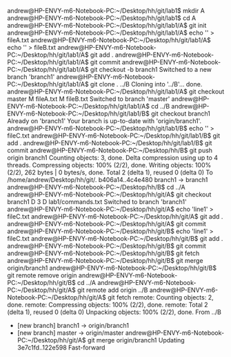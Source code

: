andrew@HP-ENVY-m6-Notebook-PC:~/Desktop/hh/git/lab1$ mkdir A
andrew@HP-ENVY-m6-Notebook-PC:~/Desktop/hh/git/lab1$ cd A
andrew@HP-ENVY-m6-Notebook-PC:~/Desktop/hh/git/lab1/A$ git init
andrew@HP-ENVY-m6-Notebook-PC:~/Desktop/hh/git/lab1/A$ echo '' > fileA.txt
andrew@HP-ENVY-m6-Notebook-PC:~/Desktop/hh/git/lab1/A$ echo '' > fileB.txt
andrew@HP-ENVY-m6-Notebook-PC:~/Desktop/hh/git/lab1/A$ git add .
andrew@HP-ENVY-m6-Notebook-PC:~/Desktop/hh/git/lab1/A$ git commit 
andrew@HP-ENVY-m6-Notebook-PC:~/Desktop/hh/git/lab1/A$ git checkout -b branch1
Switched to a new branch 'branch1'
andrew@HP-ENVY-m6-Notebook-PC:~/Desktop/hh/git/lab1/A$ git clone . ../B
Cloning into '../B'...
done.
andrew@HP-ENVY-m6-Notebook-PC:~/Desktop/hh/git/lab1/A$ git checkout master 
M	fileA.txt
M	fileB.txt
Switched to branch 'master'
andrew@HP-ENVY-m6-Notebook-PC:~/Desktop/hh/git/lab1/A$ cd ../B
andrew@HP-ENVY-m6-Notebook-PC:~/Desktop/hh/git/lab1/B$ git checkout branch1 
Already on 'branch1'
Your branch is up-to-date with 'origin/branch1'.
andrew@HP-ENVY-m6-Notebook-PC:~/Desktop/hh/git/lab1/B$ echo '' > fileC.txt
andrew@HP-ENVY-m6-Notebook-PC:~/Desktop/hh/git/lab1/B$ git add .
andrew@HP-ENVY-m6-Notebook-PC:~/Desktop/hh/git/lab1/B$ git commit 
andrew@HP-ENVY-m6-Notebook-PC:~/Desktop/hh/B$ git push origin branch1 
Counting objects: 3, done.
Delta compression using up to 4 threads.
Compressing objects: 100% (2/2), done.
Writing objects: 100% (2/2), 262 bytes | 0 bytes/s, done.
Total 2 (delta 1), reused 0 (delta 0)
To /home/andrew/Desktop/hh/git/.
   b406a14..4c4e480  branch1 -> branch1
andrew@HP-ENVY-m6-Notebook-PC:~/Desktop/hh/B$ cd ../A
andrew@HP-ENVY-m6-Notebook-PC:~/Desktop/hh/git/A$ git checkout branch1 
D	3
D	lab1/commands.txt
Switched to branch 'branch1'
andrew@HP-ENVY-m6-Notebook-PC:~/Desktop/hh/git/A$ echo 'line1' > fileC.txt
andrew@HP-ENVY-m6-Notebook-PC:~/Desktop/hh/git/A$ git add .
andrew@HP-ENVY-m6-Notebook-PC:~/Desktop/hh/git/A$ git commit
andrew@HP-ENVY-m6-Notebook-PC:~/Desktop/hh/git/B$ echo 'line1' > fileC.txt
andrew@HP-ENVY-m6-Notebook-PC:~/Desktop/hh/git/B$ git add .
andrew@HP-ENVY-m6-Notebook-PC:~/Desktop/hh/git/B$ git commit
andrew@HP-ENVY-m6-Notebook-PC:~/Desktop/hh/git/B$ git fetch
andrew@HP-ENVY-m6-Notebook-PC:~/Desktop/hh/git/B$ git merge origin/branch1 
andrew@HP-ENVY-m6-Notebook-PC:~/Desktop/hh/git/B$ git remote remove origin
andrew@HP-ENVY-m6-Notebook-PC:~/Desktop/hh/git/B$ cd ../A
andrew@HP-ENVY-m6-Notebook-PC:~/Desktop/hh/git/A$ git remote add origin ../B
andrew@HP-ENVY-m6-Notebook-PC:~/Desktop/hh/git/A$ git fetch
remote: Counting objects: 2, done.
remote: Compressing objects: 100% (2/2), done.
remote: Total 2 (delta 1), reused 0 (delta 0)
Unpacking objects: 100% (2/2), done.
From ../B
 * [new branch]      branch1    -> origin/branch1
 * [new branch]      master     -> origin/master
andrew@HP-ENVY-m6-Notebook-PC:~/Desktop/hh/git/A$ git merge origin/branch1 
Updating 3e7c1fd..122e598
Fast-forward
